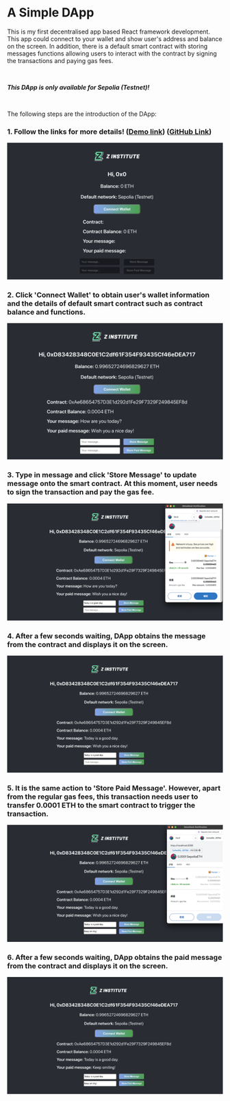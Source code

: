 # A Simple DApp

This is my first decentralised app based React framework development. This app could connect to your wallet and show user's address and balance on the screen. In addition, there is a default smart contract with storing messages functions allowing users to interact with the contract by signing the transactions and paying gas fees.

<br>

**_This DApp is only available for Sepolia (Testnet)!_**

<br>

The following steps are the introduction of the DApp:

### 1. Follow the links for more details! ([Demo link]) ([GitHub Link])

![Initial Cover](./Screenshots/1.png)

### 2. Click 'Connect Wallet' to obtain user's wallet information and the details of default smart contract such as contract balance and functions.

![Wallet Info](./Screenshots/2.png)

### 3. Type in message and click 'Store Message' to update message onto the smart contract. At this moment, user needs to sign the transaction and pay the gas fee.

![Sign the transaction](./Screenshots/3.png)

### 4. After a few seconds waiting, DApp obtains the message from the contract and displays it on the screen.

![Message Updated](./Screenshots/4.png)

### 5. It is the same action to 'Store Paid Message'. However, apart from the regular gas fees, this transaction needs user to transfer 0.0001 ETH to the smart contract to trigger the transaction.

![Sign the transaction](./Screenshots/5.png)

### 6. After a few seconds waiting, DApp obtains the paid message from the contract and displays it on the screen.

![Paid Message Updated](./Screenshots/6.png)

[Demo link]: https://web3-simple-dapp.vercel.app/ "DApp Demo"
[GitHub Link]: https://github.com/RamonLiao/Web3/tree/master/00_simple-web3-app "GitHub"
